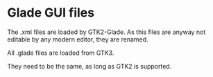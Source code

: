 # Glade GUI files

The .xml files are loaded by GTK2-Glade.
As this files are anyway not editable by any modern editor, they are renamed.

All .glade files are loaded from GTK3.

They need to be the same, as long as GTK2 is supported.

